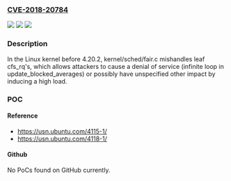 ### [CVE-2018-20784](https://cve.mitre.org/cgi-bin/cvename.cgi?name=CVE-2018-20784)
![](https://img.shields.io/static/v1?label=Product&message=n%2Fa&color=blue)
![](https://img.shields.io/static/v1?label=Version&message=n%2Fa&color=blue)
![](https://img.shields.io/static/v1?label=Vulnerability&message=n%2Fa&color=brighgreen)

### Description

In the Linux kernel before 4.20.2, kernel/sched/fair.c mishandles leaf cfs_rq's, which allows attackers to cause a denial of service (infinite loop in update_blocked_averages) or possibly have unspecified other impact by inducing a high load.

### POC

#### Reference
- https://usn.ubuntu.com/4115-1/
- https://usn.ubuntu.com/4118-1/

#### Github
No PoCs found on GitHub currently.


